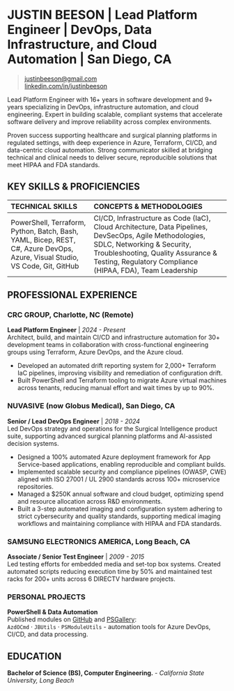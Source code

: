 # JUSTIN BEESON | Lead Platform Engineer | DevOps, Data Infrastructure, and Cloud Automation | San Diego, CA

> [justinbeeson@gmail.com](mailto:justinbeeson@gmail.com)  
> [linkedin.com/in/justinbeeson](https://www.linkedin.com/in/justinbeeson)

Lead Platform Engineer with 16+ years in software development and 9+ years specializing in DevOps, infrastructure automation, and cloud engineering. Expert in building scalable, compliant systems that accelerate software delivery and improve reliability across complex environments.

Proven success supporting healthcare and surgical planning platforms in regulated settings, with deep experience in Azure, Terraform, CI/CD, and data-centric cloud automation. Strong communicator skilled at bridging technical and clinical needs to deliver secure, reproducible solutions that meet HIPAA and FDA standards.

## KEY SKILLS & PROFICIENCIES

|                                                      TECHNICAL SKILLS                                                       |                                                                                                        CONCEPTS & METHODOLOGIES                                                                                                         |
| :-------------------------------------------------------------------------------------------------------------------------- | :-------------------------------------------------------------------------------------------------------------------------------------------------------------------------------------------------------------------------------------- |
| PowerShell, Terraform, Python, Batch, Bash, YAML, Bicep, REST, C#, Azure DevOps, Azure, Visual Studio, VS Code, Git, GitHub | CI/CD, Infrastructure as Code (IaC), Cloud Architecture, Data Pipelines, DevSecOps, Agile Methodologies, SDLC, Networking & Security, Troubleshooting, Quality Assurance & Testing, Regulatory Compliance (HIPAA, FDA), Team Leadership |

## PROFESSIONAL EXPERIENCE

### CRC GROUP, Charlotte, NC (Remote)

**Lead Platform Engineer** | _2024 - Present_  
Architect, build, and maintain CI/CD and infrastructure automation for 30+ development teams in collaboration with cross-functional engineering groups using Terraform, Azure DevOps, and the Azure cloud.

- Developed an automated drift reporting system for 2,000+ Terraform IaC pipelines, improving visibility and remediation of configuration drift.  
- Built PowerShell and Terraform tooling to migrate Azure virtual machines across tenants, reducing manual effort and wait times by up to 90%.

### NUVASIVE (now Globus Medical), San Diego, CA

**Senior / Lead DevOps Engineer** | _2018 - 2024_  
Led DevOps strategy and operations for the Surgical Intelligence product suite, supporting advanced surgical planning platforms and AI-assisted decision systems.

- Designed a 100% automated Azure deployment framework for App Service-based applications, enabling reproducible and compliant builds.  
- Implemented scalable security and compliance pipelines (OWASP, CWE) aligned with ISO 27001 / UL 2900 standards across 100+ microservice repositories.  
- Managed a $250K annual software and cloud budget, optimizing spend and resource allocation across R&D environments.  
- Built a 3-step automated imaging and configuration system adhering to strict cybersecurity and quality standards, supporting medical imaging workflows and maintaining compliance with HIPAA and FDA standards.

### SAMSUNG ELECTRONICS AMERICA, Long Beach, CA

**Associate / Senior Test Engineer** | _2009 - 2015_  
Led testing efforts for embedded media and set-top box systems. Created automated scripts reducing execution time by 50% and maintained test racks for 200+ units across 6 DIRECTV hardware projects.

### PERSONAL PROJECTS

**PowerShell & Data Automation**  
Published modules on [GitHub](https://github.com/thisjustin816) and [PSGallery](https://www.powershellgallery.com/profiles/thisJUSTin816):  
`AzdOCmd` · `JBUtils` · `PSModuleUtils` - automation tools for Azure DevOps, CI/CD, and data processing.

## EDUCATION

**Bachelor of Science (BS), Computer Engineering.** - _California State University, Long Beach_
